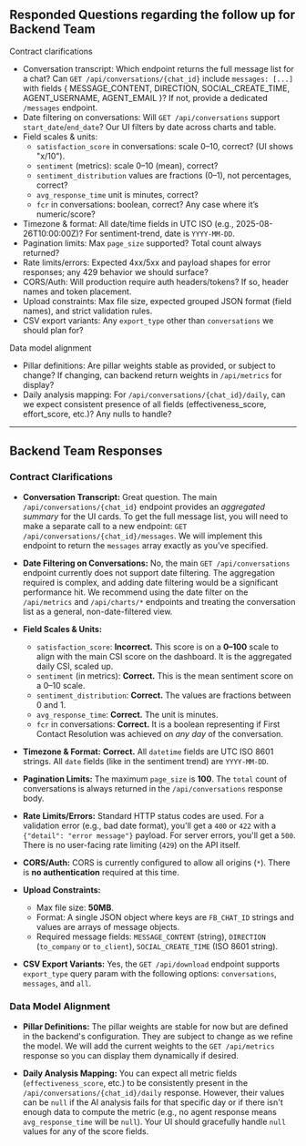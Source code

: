 ## Responded Questions regarding the follow up for Backend Team

Contract clarifications

- Conversation transcript: Which endpoint returns the full message list for a chat? Can `GET /api/conversations/{chat_id}` include `messages: [...]` with fields { MESSAGE_CONTENT, DIRECTION, SOCIAL_CREATE_TIME, AGENT_USERNAME, AGENT_EMAIL }? If not, provide a dedicated `/messages` endpoint.
- Date filtering on conversations: Will `GET /api/conversations` support `start_date`/`end_date`? Our UI filters by date across charts and table.
- Field scales & units:
  - `satisfaction_score` in conversations: scale 0–10, correct? (UI shows "x/10").
  - `sentiment` (metrics): scale 0–10 (mean), correct?
  - `sentiment_distribution` values are fractions (0–1), not percentages, correct?
  - `avg_response_time` unit is minutes, correct?
  - `fcr` in conversations: boolean, correct? Any case where it’s numeric/score?
- Timezone & format: All date/time fields in UTC ISO (e.g., 2025-08-26T10:00:00Z)? For sentiment-trend, date is `YYYY-MM-DD`.
- Pagination limits: Max `page_size` supported? Total count always returned?
- Rate limits/errors: Expected 4xx/5xx and payload shapes for error responses; any 429 behavior we should surface?
- CORS/Auth: Will production require auth headers/tokens? If so, header names and token placement.
- Upload constraints: Max file size, expected grouped JSON format (field names), and strict validation rules.
- CSV export variants: Any `export_type` other than `conversations` we should plan for?

Data model alignment

- Pillar definitions: Are pillar weights stable as provided, or subject to change? If changing, can backend return weights in `/api/metrics` for display?
- Daily analysis mapping: For `/api/conversations/{chat_id}/daily`, can we expect consistent presence of all fields (effectiveness_score, effort_score, etc.)? Any nulls to handle?

---

## Backend Team Responses

### Contract Clarifications

-   **Conversation Transcript:** Great question. The main `/api/conversations/{chat_id}` endpoint provides an *aggregated summary* for the UI cards. To get the full message list, you will need to make a separate call to a new endpoint: `GET /api/conversations/{chat_id}/messages`. We will implement this endpoint to return the `messages` array exactly as you've specified.

-   **Date Filtering on Conversations:** No, the main `GET /api/conversations` endpoint currently does not support date filtering. The aggregation required is complex, and adding date filtering would be a significant performance hit. We recommend using the date filter on the `/api/metrics` and `/api/charts/*` endpoints and treating the conversation list as a general, non-date-filtered view.

-   **Field Scales & Units:**
    -   `satisfaction_score`: **Incorrect.** This score is on a **0–100** scale to align with the main CSI score on the dashboard. It is the aggregated daily CSI, scaled up.
    -   `sentiment` (in metrics): **Correct.** This is the mean sentiment score on a 0–10 scale.
    -   `sentiment_distribution`: **Correct.** The values are fractions between 0 and 1.
    -   `avg_response_time`: **Correct.** The unit is minutes.
    -   `fcr` in conversations: **Correct.** It is a boolean representing if First Contact Resolution was achieved on *any day* of the conversation.

-   **Timezone & Format:** **Correct.** All `datetime` fields are UTC ISO 8601 strings. All `date` fields (like in the sentiment trend) are `YYYY-MM-DD`.

-   **Pagination Limits:** The maximum `page_size` is **100**. The `total` count of conversations is always returned in the `/api/conversations` response body.

-   **Rate Limits/Errors:** Standard HTTP status codes are used. For a validation error (e.g., bad date format), you'll get a `400` or `422` with a `{"detail": "error message"}` payload. For server errors, you'll get a `500`. There is no user-facing rate limiting (`429`) on the API itself.

-   **CORS/Auth:** CORS is currently configured to allow all origins (`*`). There is **no authentication** required at this time.

-   **Upload Constraints:**
    -   Max file size: **50MB**.
    -   Format: A single JSON object where keys are `FB_CHAT_ID` strings and values are arrays of message objects.
    -   Required message fields: `MESSAGE_CONTENT` (string), `DIRECTION` (`to_company` or `to_client`), `SOCIAL_CREATE_TIME` (ISO 8601 string).

-   **CSV Export Variants:** Yes, the `GET /api/download` endpoint supports `export_type` query param with the following options: `conversations`, `messages`, and `all`.

### Data Model Alignment

-   **Pillar Definitions:** The pillar weights are stable for now but are defined in the backend's configuration. They are subject to change as we refine the model. We will add the current weights to the `GET /api/metrics` response so you can display them dynamically if desired.

-   **Daily Analysis Mapping:** You can expect all metric fields (`effectiveness_score`, etc.) to be consistently present in the `/api/conversations/{chat_id}/daily` response. However, their values can be `null` if the AI analysis fails for that specific day or if there isn't enough data to compute the metric (e.g., no agent response means `avg_response_time` will be `null`). Your UI should gracefully handle `null` values for any of the score fields.
